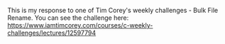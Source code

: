 This is my response to one of Tim Corey's weekly challenges - Bulk File Rename.  You can see the challenge here: https://www.iamtimcorey.com/courses/c-weekly-challenges/lectures/12597794